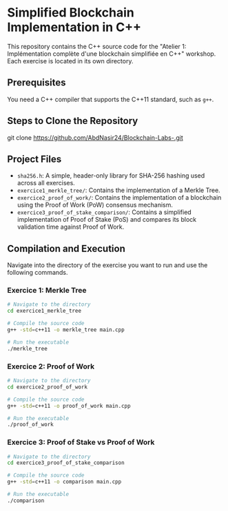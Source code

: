 # Simplified Blockchain Implementation in C++

This repository contains the C++ source code for the "Atelier 1: Implémentation complète d'une blockchain simplifiée en C++" workshop. Each exercise is located in its own directory.

## Prerequisites

You need a C++ compiler that supports the C++11 standard, such as `g++`.
## Steps to Clone the Repository

git clone https://github.com/AbdNasir24/Blockchain-Labs-.git

## Project Files

-   `sha256.h`: A simple, header-only library for SHA-256 hashing used across all exercises.
-   `exercice1_merkle_tree/`: Contains the implementation of a Merkle Tree.
-   `exercice2_proof_of_work/`: Contains the implementation of a blockchain using the Proof of Work (PoW) consensus mechanism.
-   `exercice3_proof_of_stake_comparison/`: Contains a simplified implementation of Proof of Stake (PoS) and compares its block validation time against Proof of Work.

## Compilation and Execution

Navigate into the directory of the exercise you want to run and use the following commands.

### Exercice 1: Merkle Tree

```bash
# Navigate to the directory
cd exercice1_merkle_tree

# Compile the source code
g++ -std=c++11 -o merkle_tree main.cpp

# Run the executable
./merkle_tree
```

### Exercice 2: Proof of Work

```bash
# Navigate to the directory
cd exercice2_proof_of_work

# Compile the source code
g++ -std=c++11 -o proof_of_work main.cpp

# Run the executable
./proof_of_work
```

### Exercice 3: Proof of Stake vs Proof of Work

```bash
# Navigate to the directory
cd exercice3_proof_of_stake_comparison

# Compile the source code
g++ -std=c++11 -o comparison main.cpp

# Run the executable
./comparison
```
